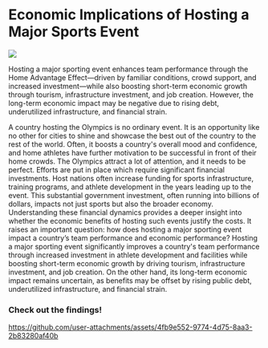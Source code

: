 # Economic Implications of Hosting a Major Sports Event 

![](https://upload.wikimedia.org/wikipedia/commons/thumb/a/a7/Olympic_flag.svg/255px-Olympic_flag.svg.png)

Hosting a major sporting event enhances team performance through the Home Advantage Effect—driven by familiar conditions, crowd support, and increased investment—while also boosting short-term economic growth through tourism, infrastructure investment, and job creation. However, the long-term economic impact may be negative due to rising debt, underutilized infrastructure, and financial strain. 

A country hosting the Olympics is no ordinary event. It is an opportunity like no other for cities to shine and showcase the best out of the country to the rest of the world. Often, it boosts a country's overall mood and confidence, and home athletes have further motivation to be successful in front of their home crowds. The Olympics attract a lot of attention, and it needs to be perfect. Efforts are put in place which require significant financial investments. Host nations often increase funding for sports infrastructure, training programs, and athlete development in the years leading up to the event. This substantial government investment, often running into billions of dollars, impacts not just sports but also the broader economy. Understanding these financial dynamics provides a deeper insight into whether the economic benefits of hosting such events justify the costs. It raises an important question: how does hosting a major sporting event impact a country’s team performance and economic performance? Hosting a major sporting event significantly improves a country's team performance through increased investment in athlete development and facilities while boosting short-term economic growth by driving tourism, infrastructure investment, and job creation. On the other hand, its long-term economic impact remains uncertain, as benefits may be offset by rising public debt, underutilized infrastructure, and financial strain. 

### Check out the findings!
https://github.com/user-attachments/assets/4fb9e552-9774-4d75-8aa3-2b83280af40b
